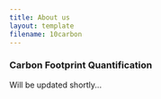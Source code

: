 ```yaml
---
title: About us
layout: template
filename: 10carbon
--- 
```


### Carbon Footprint Quantification

Will be updated shortly...
